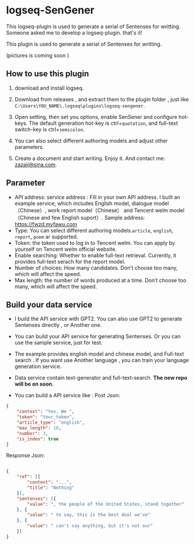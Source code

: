 # logseq-SenGener  

This logseq-plugin is used to generate a serial of Sentenses for writting. Someone asked me to develop a logseq-plugin. that's it!

This plugin is used to generate a serial of Sentenses for writting. 

(pictures is coming soon )

## How to use this plugin

1. download and install logseq. 

2. Download from releases , and extract them to the plugin folder , just like `C:\Users\YOU_NAME\.logseq\plugins\logseq-sengener`.
   
3. Open setting, then set you options, enable SenSener and configure hot-keys. The default generation hot-key is ctrl+`quotation`, and  full-text switch-key is ctrl+`semicolon`.

4. You can also select different authoring models and adjust other parameters. 

5. Create a document and start writing. Enjoy it. And contact me: zazaji@sina.com.

## Parameter
- API address: service address : Fill in your own API address. I built an example service, which includes English model, dialogue model（Chinese）, work report model（Chinese） and Tencent welm model（Chinese and few English suport）. Sample address: https://fwzd.myfawu.com 
- Type: You can select different authoring models.`article`, `english`, `report`, `poem` ar supported.
- Token: the token used to log in to Tencent welm. You can apply by yourself on Tencent welm official website.
- Enable searching: Whether to enable full-text retrieval. Currently, it provides full-text serach for the report model.
- Number of choices: How many candidates. Don’t choose too many, which will affect the speed.
- Max length: the number of words produced at a time. Don’t choose too many, which will affect the speed.

## Build your data service

- I build the API service with GPT2. You can also use GPT2 to generate Sentenses directly , or Another one.
- You can build your API service for generating Sentenses. Or you can use the sample service, just for test.
- The example provides english model and chinese model, and  Full-text search . If you want use Another language , you can train your language generation service.
- Data service contain text-generator and full-text-search. **The new repo will be on soon**.


- You can build a API service like : 
Post Json: 

```Json
{
	"context": "Yes, We ",
	"token": "Your_token",
	"article_type": "english",
	"max_length": 10,
	"number": 3,
	"is_index": true
}
```

Response Json: 
```Json

{
	"ref": [{
		"content": "...",
		"title": "Nothing"
	}],
	"sentenses": [{
		"value": ", the people of the United States, stand together"
	}, {
		"value": " to say, this is the best deal we've"
	}, {
		"value": " can't say anything, but it's not our"
	}]
}
```
